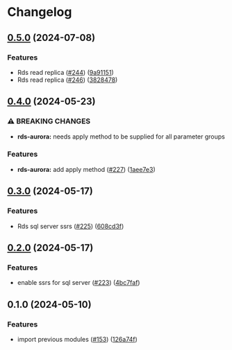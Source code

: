 # Changelog

## [0.5.0](https://github.com/kloia/platform-modules/compare/aws-rds-aurora-v0.4.0...aws-rds-aurora-v0.5.0) (2024-07-08)


### Features

* Rds read replica ([#244](https://github.com/kloia/platform-modules/issues/244)) ([9a91151](https://github.com/kloia/platform-modules/commit/9a9115197db0da18930c229ac950db8e725b1ee4))
* Rds read replica ([#246](https://github.com/kloia/platform-modules/issues/246)) ([3828478](https://github.com/kloia/platform-modules/commit/3828478f1c5c713b7d56f7754e932a5ecdf344d4))

## [0.4.0](https://github.com/kloia/platform-modules/compare/aws-rds-aurora-v0.3.0...aws-rds-aurora-v0.4.0) (2024-05-23)


### ⚠ BREAKING CHANGES

* **rds-aurora:** needs apply method to be supplied for all parameter groups

### Features

* **rds-aurora:** add apply method ([#227](https://github.com/kloia/platform-modules/issues/227)) ([1aee7e3](https://github.com/kloia/platform-modules/commit/1aee7e391dee949c13636f532ac68c5e7286bbeb))

## [0.3.0](https://github.com/kloia/platform-modules/compare/aws-rds-aurora-v0.2.0...aws-rds-aurora-v0.3.0) (2024-05-17)


### Features

* Rds sql server ssrs ([#225](https://github.com/kloia/platform-modules/issues/225)) ([608cd3f](https://github.com/kloia/platform-modules/commit/608cd3f6ebc32b37e423879b0012bd980f0dc794))

## [0.2.0](https://github.com/kloia/platform-modules/compare/aws-rds-aurora-v0.1.0...aws-rds-aurora-v0.2.0) (2024-05-17)


### Features

* enable ssrs for sql server ([#223](https://github.com/kloia/platform-modules/issues/223)) ([4bc7faf](https://github.com/kloia/platform-modules/commit/4bc7faf232cdc6ad6c483b7ece125ba985d5964b))

## 0.1.0 (2024-05-10)


### Features

* import previous modules ([#153](https://github.com/kloia/platform-modules/issues/153)) ([126a74f](https://github.com/kloia/platform-modules/commit/126a74f8430ca971e61740f72de776dee210bb55))
